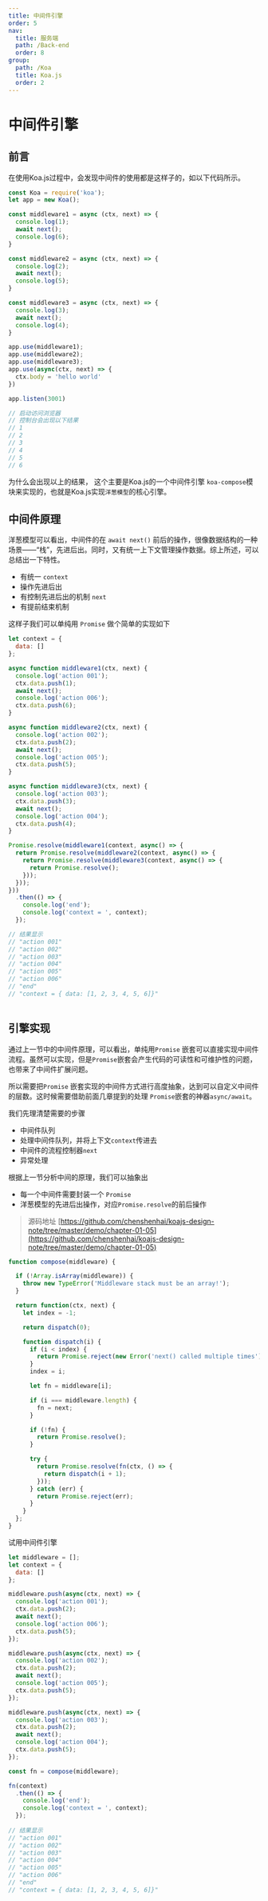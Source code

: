 ```yaml
---
title: 中间件引擎
order: 5
nav:
  title: 服务端
  path: /Back-end
  order: 8
group:
  path: /Koa
  title: Koa.js
  order: 2
---
```




# 中间件引擎

## 前言
在使用Koa.js过程中，会发现中间件的使用都是这样子的，如以下代码所示。

```js
const Koa = require('koa');
let app = new Koa();

const middleware1 = async (ctx, next) => { 
  console.log(1); 
  await next();  
  console.log(6);   
}

const middleware2 = async (ctx, next) => { 
  console.log(2); 
  await next();  
  console.log(5);   
}

const middleware3 = async (ctx, next) => { 
  console.log(3); 
  await next();  
  console.log(4);   
}

app.use(middleware1);
app.use(middleware2);
app.use(middleware3);
app.use(async(ctx, next) => {
  ctx.body = 'hello world'
})

app.listen(3001)

// 启动访问浏览器
// 控制台会出现以下结果
// 1
// 2
// 3
// 4
// 5
// 6
```
为什么会出现以上的结果，
这个主要是Koa.js的一个中间件引擎 `koa-compose`模块来实现的，也就是Koa.js实现`洋葱模型`的核心引擎。


## 中间件原理

洋葱模型可以看出，中间件的在 `await next()` 前后的操作，很像数据结构的一种场景——“栈”，先进后出。同时，又有统一上下文管理操作数据。综上所述，可以总结出一下特性。

- 有统一 `context`
- 操作先进后出
- 有控制先进后出的机制 `next` 
- 有提前结束机制

这样子我们可以单纯用 `Promise` 做个简单的实现如下

```js
let context = {
  data: []
};

async function middleware1(ctx, next) {
  console.log('action 001');
  ctx.data.push(1);
  await next();
  console.log('action 006');
  ctx.data.push(6);
}

async function middleware2(ctx, next) {
  console.log('action 002');
  ctx.data.push(2);
  await next();
  console.log('action 005');
  ctx.data.push(5);
}

async function middleware3(ctx, next) {
  console.log('action 003');
  ctx.data.push(3);
  await next();
  console.log('action 004');
  ctx.data.push(4);
}

Promise.resolve(middleware1(context, async() => {
  return Promise.resolve(middleware2(context, async() => {
    return Promise.resolve(middleware3(context, async() => {
      return Promise.resolve();
    }));
  }));
}))
  .then(() => {
    console.log('end');
    console.log('context = ', context);
  });

// 结果显示
// "action 001"
// "action 002"
// "action 003"
// "action 004"
// "action 005"
// "action 006"
// "end"
// "context = { data: [1, 2, 3, 4, 5, 6]}"
 
```

## 引擎实现

通过上一节中的中间件原理，可以看出，单纯用`Promise` 嵌套可以直接实现中间件流程。虽然可以实现，但是`Promise`嵌套会产生代码的可读性和可维护性的问题，也带来了中间件扩展问题。

所以需要把`Promise` 嵌套实现的中间件方式进行高度抽象，达到可以自定义中间件的层数。这时候需要借助前面几章提到的处理 `Promise`嵌套的神器`async/await`。

我们先理清楚需要的步骤
- 中间件队列
- 处理中间件队列，并将上下文`context`传进去
- 中间件的流程控制器`next`
- 异常处理

根据上一节分析中间的原理，我们可以抽象出
- 每一个中间件需要封装一个 `Promise`
- 洋葱模型的先进后出操作，对应`Promise.resolve`的前后操作

> 源码地址 
 [https://github.com/chenshenhai/koajs-design-note/tree/master/demo/chapter-01-05](https://github.com/chenshenhai/koajs-design-note/tree/master/demo/chapter-01-05)


```js
function compose(middleware) {

  if (!Array.isArray(middleware)) {
    throw new TypeError('Middleware stack must be an array!');
  }

  return function(ctx, next) {
    let index = -1;

    return dispatch(0);

    function dispatch(i) {
      if (i < index) {
        return Promise.reject(new Error('next() called multiple times'));
      }
      index = i;

      let fn = middleware[i];

      if (i === middleware.length) {
        fn = next;
      }

      if (!fn) {
        return Promise.resolve();
      }

      try {
        return Promise.resolve(fn(ctx, () => {
          return dispatch(i + 1);
        }));
      } catch (err) {
        return Promise.reject(err);
      }
    }
  };
}
```

试用中间件引擎

```js
let middleware = [];
let context = {
  data: []
};

middleware.push(async(ctx, next) => {
  console.log('action 001');
  ctx.data.push(2);
  await next();
  console.log('action 006');
  ctx.data.push(5);
});

middleware.push(async(ctx, next) => {
  console.log('action 002');
  ctx.data.push(2);
  await next();
  console.log('action 005');
  ctx.data.push(5);
});

middleware.push(async(ctx, next) => {
  console.log('action 003');
  ctx.data.push(2);
  await next();
  console.log('action 004');
  ctx.data.push(5);
});

const fn = compose(middleware);

fn(context)
  .then(() => {
    console.log('end');
    console.log('context = ', context);
  });
  
// 结果显示
// "action 001"
// "action 002"
// "action 003"
// "action 004"
// "action 005"
// "action 006"
// "end"
// "context = { data: [1, 2, 3, 4, 5, 6]}"

```
 